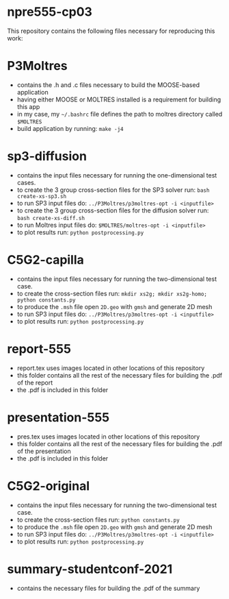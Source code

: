 # npre555-cp03

This repository contains the following files necessary for reproducing this work:

# P3Moltres

* contains the .h and .c files necessary to build the MOOSE-based application
* having either MOOSE or MOLTRES installed is a requirement for building this app
* in my case, my ```~/.bashrc``` file defines the path to moltres directory called ```$MOLTRES```
* build application by running: ```make -j4```

# sp3-diffusion

* contains the input files necessary for running the one-dimensional test cases.
* to create the 3 group cross-section files for the SP3 solver run: ```bash create-xs-sp3.sh```
* to run SP3 input files do: ```../P3Moltres/p3moltres-opt -i <inputfile>```
* to create the 3 group cross-section files for the diffusion solver run: ```bash create-xs-diff.sh```
* to run Moltres input files do: ```$MOLTRES/moltres-opt -i <inputfile>```
* to plot results run: ```python postprocessing.py```

# C5G2-capilla

* contains the input files necessary for running the two-dimensional test case.
* to create the cross-section files run: ```mkdir xs2g; mkdir xs2g-homo; python constants.py```
* to produce the ```.msh``` file open ```2D.geo``` with ```gmsh``` and generate 2D mesh
* to run SP3 input files do: ```../P3Moltres/p3moltres-opt -i <inputfile>```
* to plot results run: ```python postprocessing.py```

# report-555

* report.tex uses images located in other locations of this repository
* this folder contains all the rest of the necessary files for building the .pdf of the report
* the .pdf is included in this folder

# presentation-555

* pres.tex uses images located in other locations of this repository
* this folder contains all the rest of the necessary files for building the .pdf of the presentation
* the .pdf is included in this folder

# C5G2-original

* contains the input files necessary for running the two-dimensional test case.
* to create the cross-section files run: ``` python constants.py ```
* to produce the ```.msh``` file open ```2D.geo``` with ```gmsh``` and generate 2D mesh
* to run SP3 input files do: ```../P3Moltres/p3moltres-opt -i <inputfile>```
* to plot results run: ```python postprocessing.py```


# summary-studentconf-2021

* contains the necessary files for building the .pdf of the summary